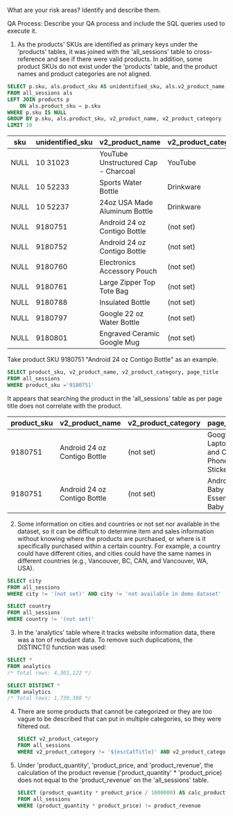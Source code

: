 What are your risk areas? Identify and describe them.



QA Process:
Describe your QA process and include the SQL queries used to execute it.

1. As the products' SKUs are identified as primary keys under the 'products' tables, it was joined with the 'all_sessions' table to cross-reference and see if there were valid products.  In addition, some product SKUs do not exist under the 'products' table, and the product names and product categories are not aligned.

```sql
SELECT p.sku, als.product_sku AS unidentified_sku, als.v2_product_name, als.v2_product_category
FROM all_sessions als
LEFT JOIN products p
	ON als.product_sku = p.sku
WHERE p.sku IS NULL
GROUP BY p.sku, als.product_sku, v2_product_name, v2_product_category
LIMIT 10
```

|sku|unidentified_sku|v2_product_name                    |v2_product_category|
|---|----------------|-----------------------------------|-------------------|
|NULL|10 31023        |YouTube Unstructured Cap - Charcoal|YouTube            |
|NULL|10 52233        |Sports Water Bottle                |Drinkware          |
|NULL|10 52237        |24oz USA Made Aluminum Bottle      |Drinkware          |
|NULL|9180751         |Android 24 oz Contigo Bottle       |(not set)          |
|NULL|9180752         |Android 24 oz Contigo Bottle       |(not set)          |
|NULL|9180760         |Electronics Accessory Pouch        |(not set)          |
|NULL|9180761         |Large Zipper Top Tote Bag          |(not set)          |
|NULL|9180788         |Insulated Bottle                   |(not set)          |
|NULL|9180797         |Google 22 oz Water Bottle          |(not set)          |
|NULL|9180801         |Engraved Ceramic Google Mug        |(not set)          |

Take product SKU 9180751 "Android 24 oz Contigo Bottle" as an example.
```sql
SELECT product_sku, v2_product_name, v2_product_category, page_title
FROM all_sessions
WHERE product_sku ='9180751'
```
It appears that searching the product in the 'all_sessions' table as per page title does not correlate with the product.

|product_sku|v2_product_name|v2_product_category                |page_title|
|-----------|---------------|-----------------------------------|----------|
|9180751    |Android 24 oz Contigo Bottle|(not set)                          |Google Laptop and Cell Phone Stickers|
|9180751    |Android 24 oz Contigo Bottle|(not set)                          |Android Baby Essentials Baby Set|



2. Some information on cities and countries or not set nor available in the dataset, so it can be difficult to determine item and sales information without knowing where the products are purchased, or where is it specifically purchased within a certain country.  For example, a country could have different cities, and cities could have the same names in different countries (e.g., Vancouver, BC, CAN, and Vancouver, WA, USA).

``` sql
SELECT city
FROM all_sessions
WHERE city != '(not set)' AND city != 'not available in demo dataset'

SELECT country
FROM all_sessions
WHERE country != '(not set)'
```

3. In the 'analytics' table where it tracks website information data, there was a ton of redudant data.  To remove such duplications, the DISTINCT() function was used:

 ```sql
SELECT *
FROM analytics
/* Total rows: 4,301,122 */

 SELECT DISTINCT *
FROM analytics
/* Total rows: 1,739,308 */
```

4. There are some products that cannot be categorized or they are too vague to be described that can put in multiple categories, so they were filtered out.

   ```sql
   SELECT v2_product_category
   FROM all_sessions
   WHERE v2_product_category != '${escCatTitle}' AND v2_product_category != '(not set)'
   ```

5. Under 'product_quantity', 'product_price, and 'product_revenue', the calculation of the product revenue ('product_quantity' * 'product_price) does not equal to the 'product_revenue' on the 'all_sessions' table.

   ```sql
   SELECT (product_quantity * product_price / 1000000) AS calc_product_revenue, product_revenue / 1000000 AS product_revenue
   FROM all_sessions
   WHERE (product_quantity * product_price) != product_revenue
   ```
